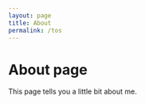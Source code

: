 ```yaml
---
layout: page
title: About
permalink: /tos
---
```

# About page

This page tells you a little bit about me.
